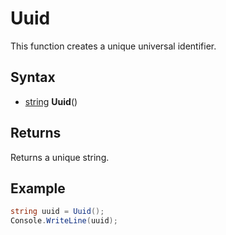# Uuid

This function creates a unique universal identifier.

## Syntax

- [string](https://docs.microsoft.com/en-us/dotnet/csharp/language-reference/builtin-types/string) **Uuid**()

## Returns

Returns a unique string.

## Example

```csharp
string uuid = Uuid();
Console.WriteLine(uuid);
```